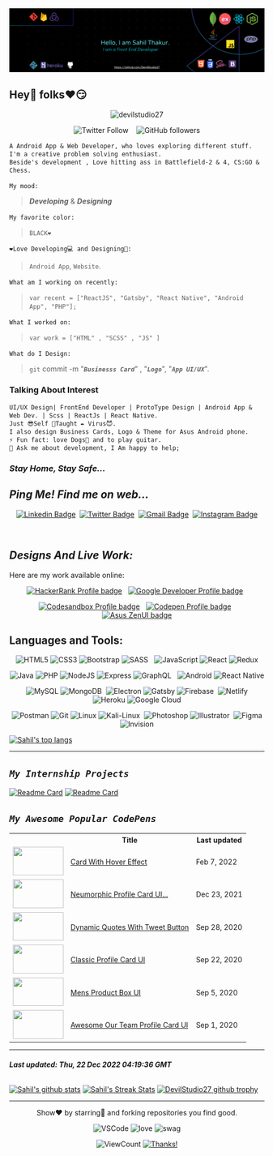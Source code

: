 ﻿<link rel="preconnect" href="https://fonts.googleapis.com">
<link rel="preconnect" href="https://fonts.gstatic.com" crossorigin>
<link href="https://fonts.googleapis.com/css2?family=Varela+Round&display=swap" rel="stylesheet">
<link href="https://fonts.googleapis.com/css2?family=Quicksand:wght@300;400;500;600;700&display=swap" rel="stylesheet">

<div align="center" width="100%">
<img alt="Linkedin Banner" src="https://github.com/DevilStudio27/DevilStudio27/blob/master/scripts/My%20Banner.png">
</div>

## Hey👋 folks❤😏
<p align="center"> <img src="https://komarev.com/ghpvc/?username=devilstudio27&label=Profile%20views&color=00e5ff&style=flat-square" alt="devilstudio27" /> </p>
<div align="center" width="100%">
<img alt="Twitter Follow" src="https://img.shields.io/twitter/follow/devil_2708?color=%235a68d4&label=Follow&logo=twitter&logoColor=cyan&style=for-the-badge">
&nbsp;&nbsp;
<img alt="GitHub followers" src="https://img.shields.io/github/followers/DevilStudio27?label=Follow&logo=github&logoColor=cyan&style=for-the-badge">
</div>
 
>
    A Android App & Web Developer, who loves exploring different stuff.
    I'm a creative problem solving enthusiast.
    Beside's development , Love hitting ass in Battlefield-2 & 4, CS:GO & Chess.

`My mood:`
>_**Developing**_  &  _**Designing**_

`My favorite color:`
>`BLACK❤`

`❤Love Developing💻 and Designing🎨:`
>`Android App`, `Website`.

`What am I working on recently:`
>`var recent = ["ReactJS", "Gatsby", "React Native", "Android App", "PHP"];`

`What I worked on:`
>`var work = ["HTML" , "SCSS" , "JS" ]`

`What do I Design:`
>`git` commit -m "***`Businesss Card`***" , "***`Logo`***", "***`App UI/UX`***".

### Talking About Interest

    UI/UX Design| FrontEnd Developer | ProtoType Design | Android App & Web Dev. | Scss | ReactJs | React Native.
    Just 😎Self 📖Taught ✒ Virus😈.
    I also design Business Cards, Logo & Theme for Asus Android phone.
    ⚡ Fun fact: love Dogs🐶 and to play guitar.
    💬 Ask me about development, I Am happy to help;


###  ***Stay Home, Stay Safe...***

## *Ping Me! Find me on web...*
<div align="center" width="100%">

[![Linkedin Badge](https://img.shields.io/badge/-sahilthakur2708-0A66C2?style=flat-square&logo=Linkedin&logoColor=white&link=https://www.linkedin.com/in/sahilthakur2708/)](https://www.linkedin.com/in/sahilthakur2708/)&nbsp;
[![Twitter Badge](https://img.shields.io/badge/-devil_2708-1DA1F2?style=flat-square&logo=Twitter&logoColor=white&link=https://twitter.com/devil_2708/)](https://twitter.com/devil_2708/)&nbsp;
[![Gmail Badge](https://img.shields.io/badge/-sahilthakur376-EA4335?style=flat-square&logo=Gmail&logoColor=white&link=mailto:sahilthakur376@gmail.com)](mailto:sahilthakur376@gmail.com)&nbsp;
[![Instagram Badge](https://img.shields.io/badge/-@_.devil_official._-E4405F?style=flat-square&logo=instagram&logoColor=white&link=https://www.instagram.com/_.devil_official._/)](https://www.instagram.com/_.devil_official._/)
</div>
<br>

##  *Designs And Live Work:*

  Here are my work available online:

<div align="center" width="100%">

[![HackerRank Profile badge](https://img.shields.io/badge/HackerRank-SahilThakur2708-00EA64?style=flat-square&logo=hackerrank&logoColor=black&colorA=00EA64&colorB=3a424f&link=https://www.hackerrank.com/SahilThakur2708)](https://www.hackerrank.com/SahilThakur2708)
&nbsp;
[![Google Developer Profile badge](https://img.shields.io/badge/Google%20Developer%20Profile-sahilthakur27-4285F4?style=flat-square&logo=Google&logoColor=f4b400&colorA=db4437&colorB=4285F4&link=https://g.dev/sahilthakur27)](https://g.dev/sahilthakur27)
&nbsp;

[![Codesandbox Profile badge](https://img.shields.io/badge/CodeSandbox-devilstudio27-000?style=flat-square&logo=codesandbox&logoColor=white&colorA=000&colorB=653fff&link=https://codesandbox.io/u/devilstudio27/)](https://codesandbox.io/u/devilstudio27/)
&nbsp;
[![Codepen Profile badge](https://img.shields.io/badge/Codepen-devilstudio27-000?style=flat-square&logo=codepen&logoColor=white&colorA=000&colorB=05bfff&link=https://codepen.io/devilstudio27)](https://codepen.io/devilstudio27)
&nbsp;
[![Asus ZenUI badge](https://img.shields.io/badge/Asus%20ZenUI-SST%20Creation-000?style=flat-square&logo=asus&logoColor=white&colorA=000&colorB=e83a63&link=https://designer.zenui.com/Designer/Designer)](https://designer.zenui.com/Designer/Designer)

</div>


## Languages and Tools:

<div align="center" width="100%">

![HTML5](https://img.shields.io/badge/-HTML5-000?&logo=html5)
![CSS3](https://img.shields.io/badge/-CSS3-000?&logo=css3&logoColor=blue)
![Bootstrap](https://img.shields.io/badge/-Bootstrap-000?&logo=Bootstrap)
![SASS](https://img.shields.io/badge/-SASS-000?&logo=sass)&nbsp;&nbsp;
![JavaScript](https://img.shields.io/badge/-JavaScript-000?&logo=JavaScript)
![React](https://img.shields.io/badge/-React-000?&logo=React)
![Redux](https://img.shields.io/badge/-Redux-000?&logo=Redux&logoColor=593D88)

![Java](https://img.shields.io/badge/-Java-000?&logo=Java&logoColor=ed8b00)
![PHP](https://img.shields.io/badge/-PHP-000?&logo=PHP)
![NodeJS](https://img.shields.io/badge/-Node.js-000?&logo=Node.js)
![Express](https://img.shields.io/badge/-Express.js-000?&logo=Express&logoColor=404d59)
![GraphQL](https://img.shields.io/badge/-GraphQL-000?&logo=GraphQL&logoColor=e535ab)&nbsp;&nbsp;
![Android](https://img.shields.io/badge/-Android-000?&logo=Android)
![React Native](https://img.shields.io/badge/-React_Native-000?&logo=React)

![MySQL](https://img.shields.io/badge/-MySQL-000?&logo=Mysql)
![MongoDB](https://img.shields.io/badge/-MongoDB-000?&logo=MongoDB)&nbsp;
![Electron](https://img.shields.io/badge/-Electron-000?&logo=Electron)
![Gatsby](https://img.shields.io/badge/-Gatsby-000?&logo=gatsby&logoColor=663399)
![Firebase](https://img.shields.io/badge/-Firebase-000?&logo=Firebase)&nbsp;
![Netlify](https://img.shields.io/badge/-Netlify-000?&logo=Netlify)
![Heroku](https://img.shields.io/badge/-Heroku-000?&logo=Heroku&logoColor=663399)
![Google Cloud](https://img.shields.io/badge/-Google_Cloud-000?&logo=google-cloud)

![Postman](https://img.shields.io/badge/-Postman-000?&logo=postman)
![Git](https://img.shields.io/badge/-Git-000?&logo=git)
![Linux](https://img.shields.io/badge/-Linux-000?&logo=linux)
![Kali-Linux](https://img.shields.io/badge/-Kali_Linux-000?&logo=kali-linux)&nbsp;
![Photoshop](https://img.shields.io/badge/-Photoshop-000?&logo=adobe-photoshop)
![Illustrator](https://img.shields.io/badge/-Illustrator-000?&logo=adobe-illustrator)&nbsp;
![Figma](https://img.shields.io/badge/-Figma-000?&logo=Figma)
![Invision](https://img.shields.io/badge/-Invision-000?&logo=Invision)

</div>


[![Sahil's top langs](https://github-readme-stats.vercel.app/api/top-langs?username=devilstudio27&show_icons=true&locale=en&layout=compact&border_color=0a8091&border_radius=8&theme=solarized-dark)](https://github.com/DevilStudio27/DevilStudio27)
<br>

---
## *`My Internship Projects`*

[![Readme Card](https://github-readme-stats.vercel.app/api/pin/?username=devilstudio27&repo=conversion-tool&theme=react)](https://github.com/DevilStudio27/conversion-tool)
[![Readme Card](https://github-readme-stats.vercel.app/api/pin/?username=hostingspell-dev&repo=remove-everything-in-r&theme=react)](https://github.com/hostingspell-dev/remove-everything-in-r)

## *`My Awesome Popular CodePens`*

<table>
	<tr>
		<th></th>
		<th>Title</th>
		<th>Last updated</th>
	</tr>
	<tr>
		<td><a href="https://codepen.io/devilstudio27/pen/OJObQzY" rel="nofollow"><img src="https://assets.codepen.io/3/internal/screenshots/pens/OJObQzY.default.png?width=100&height=56.25&quality=80" width="100" height="56.25"></a></td>
		<td><a href="https://codepen.io/devilstudio27/pen/OJObQzY" rel="nofollow">Card With Hover Effect</a></td>
		<td>Feb 7, 2022</td>
	</tr>
	<tr>
		<td><a href="https://codepen.io/devilstudio27/pen/ExwwNBE" rel="nofollow"><img src="https://assets.codepen.io/3/internal/screenshots/pens/ExwwNBE.default.png?width=100&height=56.25&quality=80" width="100" height="56.25"></a></td>
		<td><a href="https://codepen.io/devilstudio27/pen/ExwwNBE" rel="nofollow">Neumorphic Profile Card UI...</a></td>
		<td>Dec 23, 2021</td>
	</tr>
	<tr>
		<td><a href="https://codepen.io/devilstudio27/pen/PoNgqaw" rel="nofollow"><img src="https://assets.codepen.io/3/internal/screenshots/pens/PoNgqaw.default.png?width=100&height=56.25&quality=80" width="100" height="56.25"></a></td>
		<td><a href="https://codepen.io/devilstudio27/pen/PoNgqaw" rel="nofollow">Dynamic Quotes With Tweet Button</a></td>
		<td>Sep 28, 2020</td>
	</tr>
	<tr>
		<td><a href="https://codepen.io/devilstudio27/pen/MWyzGzr" rel="nofollow"><img src="https://assets.codepen.io/3/internal/screenshots/pens/MWyzGzr.default.png?width=100&height=56.25&quality=80" width="100" height="56.25"></a></td>
		<td><a href="https://codepen.io/devilstudio27/pen/MWyzGzr" rel="nofollow">Classic Profile Card UI</a></td>
		<td>Sep 22, 2020</td>
	</tr>
	<tr>
		<td><a href="https://codepen.io/devilstudio27/pen/eYZyOPX" rel="nofollow"><img src="https://assets.codepen.io/3/internal/screenshots/pens/eYZyOPX.default.png?width=100&height=56.25&quality=80" width="100" height="56.25"></a></td>
		<td><a href="https://codepen.io/devilstudio27/pen/eYZyOPX" rel="nofollow">Mens Product Box UI</a></td>
		<td>Sep 5, 2020</td>
	</tr>
	<tr>
		<td><a href="https://codepen.io/devilstudio27/pen/BaKdMoJ" rel="nofollow"><img src="https://assets.codepen.io/3/internal/screenshots/pens/BaKdMoJ.default.png?width=100&height=56.25&quality=80" width="100" height="56.25"></a></td>
		<td><a href="https://codepen.io/devilstudio27/pen/BaKdMoJ" rel="nofollow">Awesome Our Team Profile Card UI</a></td>
		<td>Sep 1, 2020</td>
	</tr>
</table>

---

###### ***Last updated: Thu, 22 Dec 2022 04:19:36 GMT***


[![Sahil's github stats](https://github-readme-stats.vercel.app/api?username=devilstudio27&show_icons=true&border_color=0a8091&border_radius=8&locale=en&theme=solarized-dark)](https://github.com/DevilStudio27/DevilStudio27)
[![Sahil's Streak Stats](http://github-readme-streak-stats.herokuapp.com?user=devilstudio27&theme=blux&hide_border=true&stroke=0a8091)](https://github.com/DevilStudio27/DevilStudio27)
[![DevilStudio27 github trophy](https://github-profile-trophy.vercel.app/?username=devilstudio27&row=1)](https://github.com/devilstudio27/devilstudio27)
<br>

---
<p align="center">
Show❤ by starring🌟 and forking repositories you find good.
</p>
<div align="center">

![VSCode](https://img.shields.io/badge/Made%20with-VSCode-663399?style=flat-square&logo=visual%20studio%20code&colorA=663399&logoColor=007acc)
![love](https://img.shields.io/badge/Built%20with-%E2%9D%A4-ff5722?style=flat-square&colorA=orange)
![swag](https://img.shields.io/badge/Built%20with-SWAG-ff5722?style=flat-square&colorA=orange)

![ViewCount](https://views.whatilearened.today/views/github/devilstudio27/devilstudio27.svg)
[![Thanks!](https://img.shields.io/badge/Thanks%20for%20visiting-!-05bfff)](https://github.com/DevilStudio27/)
</div>

